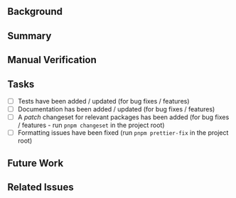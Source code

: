 <!--
Welcome to contributing to AI SDK! We're excited to see your changes.

We suggest you read the following contributing guide we've created before submitting:

https://github.com/vercel/ai/blob/main/CONTRIBUTING.md
-->

## Background

<!-- Why was this change necessary? -->

## Summary

<!-- What did you change? -->

## Manual Verification

<!--
For features & bugfixes.
Please explain how you *manually* verified that the change works end-to-end as expected (excluding automated tests).
Remove the section if it's not needed (e.g. for docs).
-->

## Tasks

<!--
This task list is intended to help you keep track of what you need to do.
Feel free to add tasks and remove unnecessary tasks or this section as needed.

Please check if the PR fulfills the following requirements:
-->

- [ ] Tests have been added / updated (for bug fixes / features)
- [ ] Documentation has been added / updated (for bug fixes / features)
- [ ] A _patch_ changeset for relevant packages has been added (for bug fixes / features - run `pnpm changeset` in the project root)
- [ ] Formatting issues have been fixed (run `pnpm prettier-fix` in the project root)

## Future Work

<!--
Feel free to mention things not covered by this PR that can be done in future PRs.
Remove the section if it's not needed.
 -->

## Related Issues

<!--
List related issues here, e.g. "Fixes #1234".
Remove the section if it's not needed.
-->
